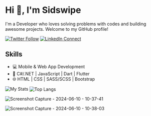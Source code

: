 
# Hi 👋, I'm Sidswipe
I'm a Developer who loves solving problems with codes and building awesome projects. Welcome to my GitHub profile!

[![Twitter Follow](https://img.shields.io/twitter/follow/your_twitter_username?label=Follow&style=social)](https://twitter.com/sidswipe)
[![LinkedIn Connect](https://img.shields.io/badge/LinkedIn-Connect-blue)](https://ng.linkedin.com/in/ceze-nnaemeka)


## Skills
- 💻 Mobile & Web App Development
- 🚀 C#/.NET | JavaScript | Dart | Flutter
- 🌐 HTML | CSS | SASS/SCSS | Bootstrap


<img alt="My Stats" src ="https://github-readme-stats.vercel.app/api?username=SidneyEmeka&show_icons=true&theme=transparent"/>
<img alt="Top Langs" align="center" src="https://github-readme-stats.vercel.app/api/top-langs/?username=SidneyEmeka&layout=compact"/>


![Screenshot Capture - 2024-06-10 - 10-37-41](https://github.com/SidneyEmeka/sidswipe/assets/100122510/f91e46ed-1691-45ad-ae3b-10e44162bc78)

![Screenshot Capture - 2024-06-10 - 10-38-03](https://github.com/SidneyEmeka/sidswipe/assets/100122510/82833ceb-c89e-4cdc-a189-5fe396d6f674)




